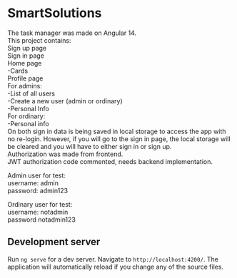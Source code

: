 # SmartSolutions

The task manager was made on Angular 14.  
This project contains:  
Sign up page  
Sign in page  
Home page  
    -Cards  
Profile page  
    For admins:  
    -List of all users  
    -Create a new user (admin or ordinary)  
    -Personal Info  
    For ordinary:  
    -Personal info  
On both sign in data is being saved in local storage to access the app with no re-login. However, if you will go to the sign in page, the local storage will be cleared and you will have to either sign in or sign up.  
Authorization was made from frontend.  
JWT authorization code commented, needs backend implementation.  
  
Admin user for test:  
username: admin  
password: admin123  
  
Ordinary user for test:  
username: notadmin  
password notadmin123  
  
## Development server

Run `ng serve` for a dev server. Navigate to `http://localhost:4200/`. The application will automatically reload if you change any of the source files.
